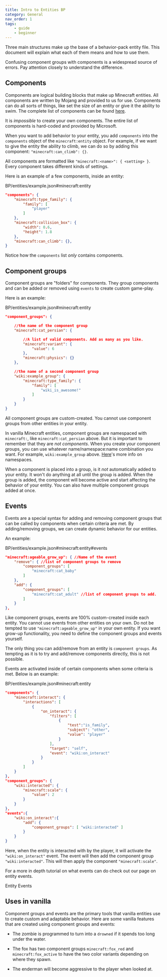 ```yaml
---
title: Intro to Entities BP
category: General
nav_order: 1
tags:
    - guide
    - beginner
---
```


Three main structures make up the base of a behavior-pack entity file. This document will explain what each of them means and how to use them.

Confusing component groups with components is a widespread source of errors. Pay attention closely to understand the difference.

## Components

Components are logical building blocks that make up Minecraft entities. All components are written by Mojang and provided to us for use. Components can do all sorts of things, like set the size of an entity or give it the ability to swim. The complete list of components can be found [here](https://bedrock.dev/docs/stable/Entities).

It is _impossible_ to create your own components. The entire list of components is hard-coded and provided by Microsoft.

When you want to add behavior to your entity, you add `components` into the `components` object of the `minecraft:entity` object. For example, if we want to give the entity the ability to climb, we can do so by adding this component: `"minecraft:can_climb": {}`.

All components are formatted like `"minecraft:<name>": { <setting> }`. Every component takes different kinds of settings.

Here is an example of a few components, inside an entity:

<CodeHeader>BP/entities/example.json#minecraft:entity</CodeHeader>

```json
"components": {
    "minecraft:type_family": {
        "family": [
            "player"
        ]
    },
    "minecraft:collision_box": {
        "width": 0.6,
        "height": 1.8
    },
    "minecraft:can_climb": {},
}
```

Notice how the `components` list _only_ contains components.

## Component groups

Component groups are "folders" for components. They group components and can be added or removed using `events` to create custom game-play.

Here is an example:

<CodeHeader>BP/entities/example.json#minecraft:entity</CodeHeader>

```json
"component_groups": {

    //the name of the component group
    "minecraft:cat_persian": {

        //A list of valid components. Add as many as you like.
        "minecraft:variant": {
            "value": 6
        },
        "minecraft:physics": {}
    },

    //the name of a second component group
    "wiki:example_group": {
        "minecraft:type_family": {
            "family": [
                "wiki_is_awesome!"
            ]
        }
    }
}
```

All component groups are custom-created. You cannot use component groups from other entities in your entity.

In vanilla Minecraft entities, component groups are namespaced with `minecraft:`, like `minecraft:cat_persian` above. But it is important to remember that they are _not components_. When you create your component groups, you can use whatever name/namespace:name combination you want. For example, `wiki:example_group` above. [Here](/concepts/namespaces)'s more info on namespaces.

When a component is placed into a group, is it _not_ automatically added to your entity. It won't do anything at all until the group is added. When the group is added, the component will become active and start affecting the behavior of your entity. You can also have multiple component groups added at once.

## Events

Events are a special syntax for adding and removing component groups that can be called by components when certain criteria are met. By adding/removing groups, we can create dynamic behavior for our entities.

An example:

<CodeHeader>BP/entities/example.json#minecraft:entity#events</CodeHeader>

```json
"minecraft:ageable_grow_up": { //Name of the event
    "remove": { //list of component groups to remove
        "component_groups": [
            "minecraft:cat_baby"
        ]
    },
    "add": {
        "component_groups": [
            "minecraft:cat_adult" //list of component groups to add.
        ]
    }
},
```

Like component groups, events are 100% custom-created inside each entity. You cannot use events from other entities on your own. Do not be tempted to use `"minecraft:ageable_grow_up"` in your own entity. If you want grow-up functionality, you need to define the component groups and events yourself.

The only thing you can add/remove from an entity is `component groups`. As tempting as it is to try and add/remove components directly, this is not possible.

Events are activated inside of certain components when some criteria is met. Below is an example:

<CodeHeader>BP/entities/example.json#minecraft:entity</CodeHeader>

```json
"components": {
    "minecraft:interact": {
        "interactions": [
            {
                "on_interact": {
                    "filters": [
                        {
                            "test":"is_family",
                            "subject": "other",
                            "value": "player"
                        }
                    ],
                    "target": "self",
                    "event": "wiki:on_interact"
                }
            }
        ]
    }
},
"component_groups": {
    "wiki:interacted": {
        "minecraft:scale": {
            "value": 2
        }
    }
},
"events":{
    "wiki:on_interact":{
        "add": {
            "component_groups": [ "wiki:interacted" ]
        }
    }
}
```
Here, when the entity is interacted with by the player, it will activate the `"wiki:on_interact"` event. The event will then add the component group `"wiki:interacted"`. This will then apply the component `"minecraft:scale"`.

For a more in depth tutorial on what events can do check out our page on entity events.

<BButton link="/entities/entity-events">Entity Events</BButton>

## Uses in vanilla

Component groups and events are the primary tools that vanilla entities use to create custom and adaptable behavior. Here are some vanilla features that are created using component groups and events:

- The zombie is programmed to turn into a `drowned` if it spends too long under the water.

- The fox has two component groups `minecraft:fox_red` and `minecraft:fox_active` to have the two color variants depending on where they spawn.

- The enderman will become aggressive to the player when looked at.